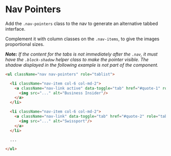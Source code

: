 # Nav Pointers

Add the `.nav-pointers` class to the nav to generate an alternative tabbed interface.

Complement it with column classes on the `.nav-items`, to give the images proportional sizes.

_**Note:** If the content for the tabs is not immediately after the `.nav`, it must have the `.block-shadow` helper class to make the pointer visible. The shadow displayed in the following example is not part of the component._

<!-- STORY -->

```html
<ul className="nav nav-pointers" role="tablist">

  <li className="nav-item col-6 col-md-2">
    <a className="nav-link active" data-toggle="tab" href="#quote-1" role="tab" aria-selected="true">
      <img src="..." alt="Business Insider"/>
    </a>
  </li>

  <li className="nav-item col-6 col-md-2">
    <a className="nav-link" data-toggle="tab" href="#quote-2" role="tab" aria-selected="true">
      <img src="..." alt="Swissport"/>
    </a>
  </li>

  ...

</ul>
```

